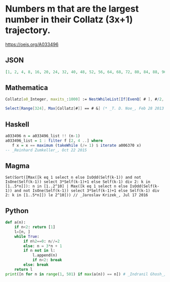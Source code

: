 # Numbers m that are the largest number in their Collatz \(3x\+1\) trajectory\.
https://oeis.org/A033496
## JSON
```JSON
[1, 2, 4, 8, 16, 20, 24, 32, 40, 48, 52, 56, 64, 68, 72, 80, 84, 88, 96, 100, 104, 112, 116, 128, 132, 136, 144, 148, 152, 160, 168, 176, 180, 184, 192, 196, 200, 208, 212, 224, 228, 232, 240, 244, 256, 260, 264, 272, 276, 280, 288, 296, 304, 308, 312, 320, 324]
```
## Mathematica
```Mathematica
Collatz[a0_Integer, maxits_:1000] := NestWhileList[If[EvenQ[ # ], #/2, 3# + 1] &, a0, Unequal[ #, 1, -1, -10, -34] &, 1, maxits]; (* Collatz[n] function definition by Eric Weisstein *)
```
```Mathematica
Select[Range[324], Max[Collatz[#]] == # &] (* _T. D. Noe_, Feb 28 2013 *)
```
## Haskell
```Haskell
a033496 n = a033496_list !! (n-1)
a033496_list = 1 : filter f [2, 4 ..] where
   f x = x == maximum (takeWhile (/= 1) $ iterate a006370 x)
-- _Reinhard Zumkeller_, Oct 22 2015
```
## Magma
```Magma
Set(Sort([Max([k eq 1 select n else IsOdd(Self(k-1)) and not IsOne(Self(k-1)) select 3*Self(k-1)+1 else Self(k-1) div 2: k in [1..5*n]]): n in [1..2^10] | Max([k eq 1 select n else IsOdd(Self(k-1)) and not IsOne(Self(k-1)) select 3*Self(k-1)+1 else Self(k-1) div 2: k in [1..5*n]]) le 2^10])) // _Jaroslav Krizek_, Jul 17 2016
```
## Python
```Python
def a(n):
    if n<2: return [1]
    l=[n, ]
    while True:
        if n%2==0: n//=2
        else: n = 3*n + 1
        if n not in l:
            l.append(n)
            if n<2: break
        else: break
    return l
print([n for n in range(1, 501) if max(a(n)) == n]) # _Indranil Ghosh_, Apr 14 2017
```
